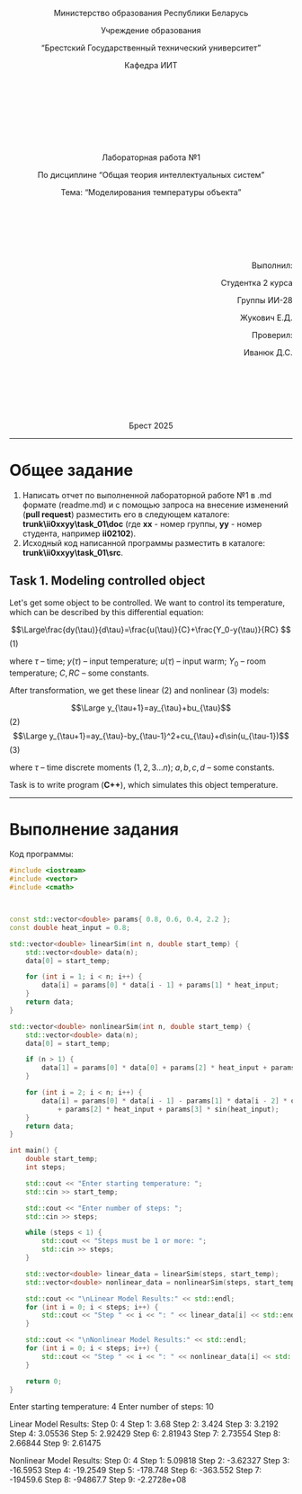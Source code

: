 <p align="center"> Министерство образования Республики Беларусь</p>
<p align="center">Учреждение образования</p>
<p align="center">“Брестский Государственный технический университет”</p>
<p align="center">Кафедра ИИТ</p>
<br><br><br><br><br><br><br>
<p align="center">Лабораторная работа №1</p>
<p align="center">По дисциплине “Общая теория интеллектуальных систем”</p>
<p align="center">Тема: “Моделирования температуры объекта”</p>
<br><br><br><br><br>
<p align="right">Выполнил:</p>
<p align="right">Студентка 2 курса</p>
<p align="right">Группы ИИ-28</p>
<p align="right">Жукович Е.Д.</p>
<p align="right">Проверил:</p>
<p align="right">Иванюк Д.С.</p>
<br><br><br><br><br>
<p align="center">Брест 2025</p>

<hr>

# Общее задание #
1. Написать отчет по выполненной лабораторной работе №1 в .md формате (readme.md) и с помощью запроса на внесение изменений (**pull request**) разместить его в следующем каталоге: **trunk\ii0xxyy\task_01\doc** (где **xx** - номер группы, **yy** - номер студента, например **ii02102**).
2. Исходный код написанной программы разместить в каталоге: **trunk\ii0xxyy\task_01\src**.
## Task 1. Modeling controlled object ##
Let's get some object to be controlled. We want to control its temperature, which can be described by this differential equation:

$$\Large\frac{dy(\tau)}{d\tau}=\frac{u(\tau)}{C}+\frac{Y_0-y(\tau)}{RC} $$ (1)

where $\tau$ – time; $y(\tau)$ – input temperature; $u(\tau)$ – input warm; $Y_0$ – room temperature; $C,RC$ – some constants.

After transformation, we get these linear (2) and nonlinear (3) models:

$$\Large y_{\tau+1}=ay_{\tau}+bu_{\tau}$$ (2)
$$\Large y_{\tau+1}=ay_{\tau}-by_{\tau-1}^2+cu_{\tau}+d\sin(u_{\tau-1})$$ (3)

where $\tau$ – time discrete moments ($1,2,3{\dots}n$); $a,b,c,d$ – some constants.

Task is to write program (**С++**), which simulates this object temperature.

<hr>

# Выполнение задания #

Код программы:
```C++
#include <iostream>
#include <vector>
#include <cmath>



const std::vector<double> params{ 0.8, 0.6, 0.4, 2.2 };
const double heat_input = 0.8;

std::vector<double> linearSim(int n, double start_temp) {
    std::vector<double> data(n);
    data[0] = start_temp;

    for (int i = 1; i < n; i++) {
        data[i] = params[0] * data[i - 1] + params[1] * heat_input;
    }
    return data;
}

std::vector<double> nonlinearSim(int n, double start_temp) {
    std::vector<double> data(n);
    data[0] = start_temp;

    if (n > 1) {
        data[1] = params[0] * data[0] + params[2] * heat_input + params[3] * sin(heat_input);
    }

    for (int i = 2; i < n; i++) {
        data[i] = params[0] * data[i - 1] - params[1] * data[i - 2] * data[i - 2]
            + params[2] * heat_input + params[3] * sin(heat_input);
    }
    return data;
}

int main() {
    double start_temp;
    int steps;

    std::cout << "Enter starting temperature: ";
    std::cin >> start_temp;

    std::cout << "Enter number of steps: ";
    std::cin >> steps;

    while (steps < 1) {
        std::cout << "Steps must be 1 or more: ";
        std::cin >> steps;
    }

    std::vector<double> linear_data = linearSim(steps, start_temp);
    std::vector<double> nonlinear_data = nonlinearSim(steps, start_temp);

    std::cout << "\nLinear Model Results:" << std::endl;
    for (int i = 0; i < steps; i++) {
        std::cout << "Step " << i << ": " << linear_data[i] << std::endl;
    }

    std::cout << "\nNonlinear Model Results:" << std::endl;
    for (int i = 0; i < steps; i++) {
        std::cout << "Step " << i << ": " << nonlinear_data[i] << std::endl;
    }

    return 0;
}
```     
Enter starting temperature: 4
Enter number of steps: 10

Linear Model Results:
Step 0: 4
Step 1: 3.68
Step 2: 3.424
Step 3: 3.2192
Step 4: 3.05536
Step 5: 2.92429
Step 6: 2.81943
Step 7: 2.73554
Step 8: 2.66844
Step 9: 2.61475

Nonlinear Model Results:
Step 0: 4
Step 1: 5.09818
Step 2: -3.62327
Step 3: -16.5953
Step 4: -19.2549
Step 5: -178.748
Step 6: -363.552
Step 7: -19459.6
Step 8: -94867.7
Step 9: -2.2728e+08

